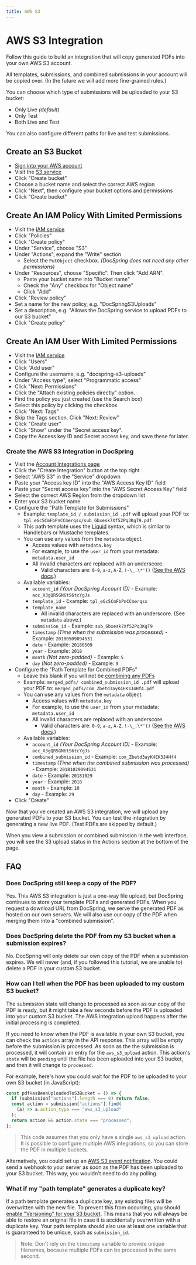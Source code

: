 ```yaml
---
title: AWS S3
---
```


# AWS S3 Integration

Follow this guide to build an integration that will copy generated PDFs into your own AWS S3 account.

All templates, submissions, and combined submissions in your account will be copied over. (In the future we will add more fine-grained rules.)

You can choose which type of submissions will be uploaded to your S3 bucket:

- Only Live _(default)_
- Only Test
- Both Live and Test

You can also configure different paths for live and test submissions.

## Create an S3 Bucket

- [Sign into your AWS account](https://console.aws.amazon.com)
- Visit the [S3 service](https://s3.console.aws.amazon.com/s3/home)
- Click "Create bucket"
- Choose a bucket name and select the correct AWS region
- Click "Next", then configure your bucket options and permissions
- Click "Create bucket"

## Create An IAM Policy With Limited Permissions

- Visit the [IAM service](https://console.aws.amazon.com/iam/home)
- Click "Policies"
- Click "Create policy"
- Under "Service", choose "S3"
- Under "Actions", expand the "Write" section
  - Select the `PutObject` checkbox. _(DocSpring does not need any other permissions)_
- Under "Resources", choose "Specific". Then click "Add ARN".
  - Paste your bucket name into "Bucket name"
  - Check the "Any" checkbox for "Object name"
  - Click "Add"
- Click "Review policy"
- Set a name for the new policy, e.g. "DocSpringS3Uploads"
- Set a description, e.g. "Allows the DocSpring service to upload PDFs to our S3 bucket"
- Click "Create policy"

## Create An IAM User With Limited Permissions

- Visit the [IAM service](https://console.aws.amazon.com/iam/home)
- Click "Users"
- Click "Add user"
- Configure the username, e.g. "docspring-s3-uploads"
- Under "Access type", select "Programmatic access"
- Click "Next: Permissions"
- Click the "Attach existing policies directly" option.
- Find the policy you just created (use the Search box)
- Select this policy by clicking the checkbox
- Click "Next: Tags"
- Skip the Tags section. Click "Next: Review"
- Click "Create user"
- Click "Show" under the "Secret access key".
- Copy the Access key ID and Secret access key, and save these for later.

### Create the AWS S3 Integration in DocSpring

- Visit the [Account Integrations page](https://app.docspring.com/account_integrations)
- Click the "Create Integration" button at the top right
- Select "AWS S3" in the "Service" dropdown
- Paste your "Access key ID" into the "AWS Access Key ID" field
- Paste your "Secret access key" into the "AWS Secret Access Key" field
- Select the correct AWS Region from the dropdown list
- Enter your S3 bucket name
- Configure the "Path Template for Submissions"
  - Example: `template_id / submission_id .pdf` will upload your PDF to: `tpl_eGc5CmFbPnCCmerqsx/sub_Gbxesk7Xf52Pq3KgT9.pdf`
  - This path template uses the [Liquid](https://shopify.github.io/liquid/) syntax, which is similar to Handlebars or Mustache templates.
  - You can use any values from the `metadata` object.
    - Access values with `metadata.key`
    - For example, to use the `user_id` from your metadata: `metadata.user_id`
    - All invalid characters are replaced with an underscore.
      - Valid characters are: `0-9`, `a-z`, `A-Z`, `!-\_.\*'()` ([See the AWS docs](https://docs.aws.amazon.com/AmazonS3/latest/dev/UsingMetadata.html#object-key-guidelines-safe-characters).)
  - Available variables:
    - `account_id` _(Your DocSpring Account ID)_ - Example: `acc_X3gQR5GN6tS6tcYgJs`
    - `template_id` - Example: `tpl_eGc5CmFbPnCCmerqsx`
    - `template_name`
      - All invalid characters are replaced with an underscore. (See `metadata` above.)
    - `submission_id` - Example: `sub_Gbxesk7Xf52Pq3KgT9`
    - `timestamp` _(Time when the submission was processed)_ - Example: `20180509094531`
    - `date` - Example: `20180509`
    - `year` - Example: `2018`
    - `month` _(Not zero-padded)_ - Example: `5`
    - `day` _(Not zero-padded)_ - Example: `9`
- Configure the "Path Template for Combined PDFs"
  - Leave this blank if you will not be [combining any PDFs](../../api/combine-pdfs)
  - Example: `merged_pdfs/ combined_submission_id .pdf` will upload your PDF to: `merged_pdfs/com_Zbetd3ayK4EK3J4Hf4.pdf`
  - You can use any values from the `metadata` object.
    - Access values with `metadata.key`
    - For example, to use the `user_id` from your metadata: `metadata.user_id`
    - All invalid characters are replaced with an underscore.
      - Valid characters are: `0-9`, `a-z`, `A-Z`, `!-\_.\*'()` ([See the AWS docs](https://docs.aws.amazon.com/AmazonS3/latest/dev/UsingMetadata.html#object-key-guidelines-safe-characters).)
  - Available variables:
    - `account_id` _(Your DocSpring Account ID)_ - Example: `acc_X3gQR5GN6tS6tcYgJs`
    - `combined_submission_id` - Example: `com_Zbetd3ayK4EK3J4Hf4`
    - `timestamp` _(Time when the combined submission was processed)_ - Example: `20181029094531`
    - `date` - Example: `20181029`
    - `year` - Example: `2018`
    - `month` - Example: `10`
    - `day` - Example: `29`
- Click "Create"

Now that you've created an AWS S3 integration, we will upload any generated PDFs to your S3 bucket. You can test the integration by generating a new live PDF. (Test PDFs are skipped by default.)

When you view a submission or combined submission in the web interface, you will see the S3 upload status in the Actions section at the bottom of the page.

## FAQ

### Does DocSpring still keep a copy of the PDF?

Yes. This AWS S3 integration is just a one-way file upload, but DocSpring continues to store your template PDFs and generated PDFs. When you request a download URL from DocSpring, we serve the generated PDF as hosted on our own servers. We will also use our copy of the PDF when merging them into a "combined submission".

### Does DocSpring delete the PDF from my S3 bucket when a submission expires?

No. DocSpring will only delete our own copy of the PDF when a submission expires. We will never (and, if you followed this tutorial, we are unable to) delete a PDF in your custom S3 bucket.

### How can I tell when the PDF has been uploaded to my custom S3 bucket?

The submission state will change to processed as soon as our copy of the PDF is ready, but it might take a few seconds before the PDF is uploaded into your custom S3 bucket. The AWS integration upload happens after the initial processing is completed.

If you need to know when the PDF is available in your own S3 bucket, you can check the `actions` array in the API response. This array will be empty before the submission is processed. As soon as the the submission is processed, it will contain an entry for the `aws_s3_upload` action. This action's `state` will be `pending` until the file has been uploaded into your S3 bucket, and then it will change to `processed`.

For example, here's how you could wait for the PDF to be uploaded to your own S3 bucket (in JavaScript):

```js
const pdfHasBeenUploadedToS3Bucket = () => {
  if (submission["actions"].length === 0) return false;
  const action = submission["actions"].find(
    (a) => a.action_type === "aws_s3_upload"
  );
  return action && action.state === "processed";
};
```

> This code assumes that you only have a single `aws_s3_upload` action. It is possible to configure multiple AWS integrations, so you can store the PDF in multiple buckets.

Alternatively, you could set up an [AWS S3 event notification](https://docs.aws.amazon.com/AmazonS3/latest/dev/NotificationHowTo.html). You could send a webhook to your server as soon as the PDF has been uploaded to your S3 bucket. This way, you wouldn't need to do any polling.

### What if my "path template" generates a duplicate key?

If a path template generates a duplicate key, any existing files will be overwritten with the new file. To prevent this from occurring, you should [enable "Versioning" for your S3 bucket](https://docs.aws.amazon.com/AmazonS3/latest/dev/Versioning.html). This means that you will always be able to restore an original file in case it is accidentally overwritten with a duplicate key. Your path template should also use at least one variable that is guaranteed to be unique, such as `submission_id`.

> Note: Don't rely on the `timestamp` variable to provide unique filenames, because multiple PDFs can be processed in the same second.
